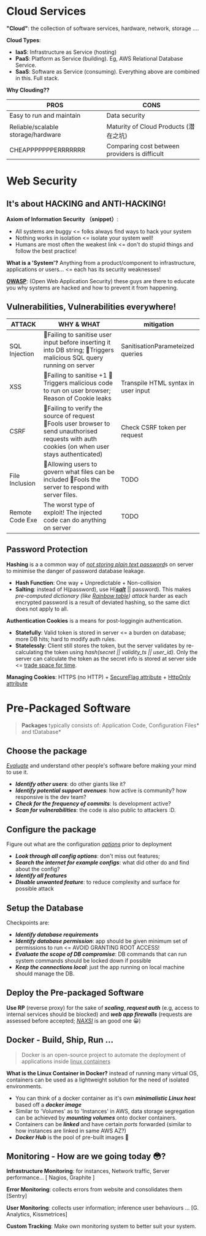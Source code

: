 # Cloud Services

**"Cloud"**: the collection of software services, hardware, network, storage …. 

**Cloud Types**:

* **IaaS**: Infrastructure as Service (hosting)
* **PaaS**: Platform as Service (building). Eg, AWS Relational Database Service. 
* **SaaS**: Software as Service (consuming). Everything above are combined in this. Full stack. 

**Why Clouding??**

| PROS                               | CONS                                     |
| ---------------------------------- | ---------------------------------------- |
| Easy to run and maintain           | Data security                            |
| Reliable/scalable storage/hardware | Maturity of Cloud Products (潜在之坑)        |
| CHEAPPPPPPPERRRRRRR                | Comparing cost between providers is difficult |




# Web Security

## **It's about HACKING and ANTI-HACKING!**

**Axiom of Information Security （snippet）**:

* All systems are buggy <= folks always find ways to hack your system
* Nothing works in isolation <= isolate your system well!
* Humans are most often the weakest link <= don't do stupid things and follow the best practice!

**What is a 'System'?** Anything from a product/component to infrastructure, applications or users… <= each has its security weaknesses! 

[**OWASP**](https://www.owasp.org/index.php/About_OWASP):  (Open Web Application Security) these guys are there to educate you why systems are hacked and how to prevent it from happening. 

## Vulnerabilities, Vulnerabilities everywhere! 

| ATTACK          | WHY & WHAT                               | mitigation                          |
| --------------- | ---------------------------------------- | ----------------------------------- |
| SQL Injection   | 🔹Failing to sanitise user input before inserting it into DB string; 🔸Triggers malicious SQL query running on server | SanitisationParameteized queries    |
| XSS             | 🔹Failing to sanitise +1 🔸 Triggers malicious code to run on user browser; Reason of Cookie leaks | Transpile HTML syntax in user input |
| CSRF            | 🔹Failing to verify the source of request 🔸Fools user browser to send unauthorised requests with auth cookies (on when user stays authenticated) | Check CSRF token per request        |
| File Inclusion  | 🔹Allowing users to govern what files can be included 🔸Fools the server to respond with server files. | TODO                                |
| Remote Code Exe | The worst type of exploit! The injected code can do anything on server | TODO                                |

## **Password Protection**

**Hashing** is a a common way of <u>*not storing plain text password*</u>s on server to minimise the danger of  password database leakage. 

* **Hash Function**: One way + Unpredictable + Non-collision
* **Salting**: instead of  H(password), use H(<u>***salt***</u> || password). This makes *pre-computed dictionary (like [Rainbow table](https://www.zhihu.com/question/19790488)) attack* harder as each encrypted password is a result of deviated hashing, so the same dict does not apply to all. 

**Authentication Cookies** is a means for post-loggingin authentication. 

* **Statefully**: Valid token is stored in server <= a burden on database; more DB hits; hard to modify auth rules. 
* **Statelessly**: Client still stores the token, but the server validates by re-calculating the token using *hash(secret || validity_ts || user_id)*. Only the server can calculate the token as the secret info is stored at server side <= <u>trade space for time</u>. 

**Managing Cookies**: HTTPS (no HTTP) + [SecureFlag attribute](https://www.owasp.org/index.php/SecureFlag) + [HttpOnly attribute](https://www.owasp.org/index.php/HttpOnly)

# Pre-Packaged Software

> **Packages** typically consists of: Application Code, Configuration Files* and tDatabase*

## Choose the package

<u>*Evaluate*</u> and understand other people's software before making your mind to use it. 

* ***Identify other users***: do other giants like it?
* ***Identify potential support avenues***: how active is community? how responsive is the dev team? 
* ***Check for the frequency of commits***: Is development active?
* ***Scan for vulnerabilities***: the code is also public to attackers :D.

## Configure the package

Figure out what are the configuration <u>*options*</u> prior to deployment

* ***Look through all config options***: don't miss out features;
* ***Search the internet for example configs***: what did other do and find about the config?
* ***Identify all features***
* ***Disable unwanted feature***: to reduce complexity and surface for possible attack

## Setup the Database

Checkpoints are:

* ***Identify database requirements***
* ***Identify database permission***: app should be given minimum set of permissions to run <= AVOID GRANTING ROOT ACCESS!
* ***Evaluate the scope of DB compromise***: DB commands that can run system commands should be locked down if possible
* ***Keep the connections local***: just the app running on local machine should manage the DB.

## Deploy the Pre-packaged Software

**Use RP** (reverse proxy) for the sake of ***scaling***, ***request auth*** (e.g, access to internal services should be blocked) and ***web app firewalls*** (requests are assessed before accepted; *<u>NAXSI</u>* is an good one 😀)

## **Docker** - Build, Ship, Run … 

> Docker is an open-source project to automate the deployment of
> applications inside <u>linux containers</u>

**What is the Linux Container in Docker?** instead of running many virtual OS, containers can be used as a lightweight solution for the need of isolated environments. 

* You can think of a docker container as it's own ***minimalistic Linux hos**t* based off a ***docker image***
* Similar to 'Volumes' as to 'Instances' in AWS, data storage segregation can be achieved by ***mounting volumes*** onto docker containers. 
* Containers can be ***linked*** and have certain *ports* forwarded (similar to how instances are linked in same AWS AZ?)
* ***Docker Hub*** is the pool of pre-built images 👏

## Monitoring - How are we going today 😳?

**Infrastructure Monitoring**: for instances, Network traffic, Server performance… [ Nagios, Graphite ]

**Error Monitoring**: collects errors from website and consolidates them [Sentry]

**User Monitoring**: collects user information; inference user behaviours … [G. Analytics, Kissmetrices]

**Custom Tracking**: Make own monitoring system to better suit your system. 